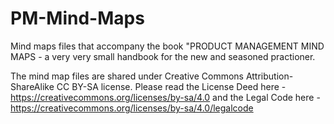 # PM-Mind-Maps
Mind maps files that accompany the book "PRODUCT MANAGEMENT MIND MAPS - a very very small handbook for the new and seasoned practioner.

The mind map files are shared under Creative Commons Attribution-ShareAlike CC BY-SA license.  Please read the License Deed here - https://creativecommons.org/licenses/by-sa/4.0 and the Legal Code here - https://creativecommons.org/licenses/by-sa/4.0/legalcode


